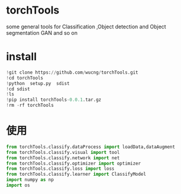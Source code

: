 # torchTools
some general tools for Classification ,Object detection and Object segmentation GAN and so on

# install
```py
!git clone https://github.com/wucng/torchTools.git
!cd torchTools
!python  setup.py  sdist
!cd sdist
!ls
!pip install torchTools-0.0.1.tar.gz
!rm -rf torchTools
```
# 使用
```py
from torchTools.classify.dataProcess import loadData,dataAugment
from torchTools.classify.visual import tool
from torchTools.classify.network import net
from torchTools.classify.optimizer import optimizer
from torchTools.classify.loss import loss
from torchTools.classify.learner import ClassifyModel
import numpy as np
import os
```
